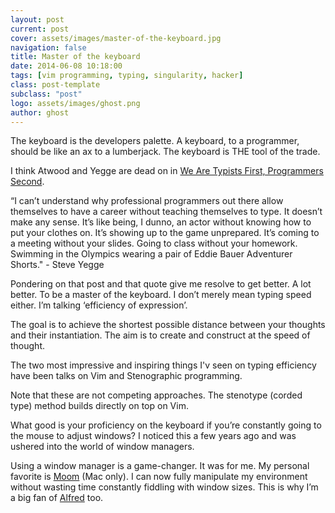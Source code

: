 ```yaml
---
layout: post
current: post
cover: assets/images/master-of-the-keyboard.jpg
navigation: false
title: Master of the keyboard
date: 2014-06-08 10:18:00
tags: [vim programming, typing, singularity, hacker]
class: post-template
subclass: "post"
logo: assets/images/ghost.png
author: ghost
---
```


The keyboard is the developers palette. A keyboard, to a programmer, should be like an ax to a lumberjack. The keyboard is THE tool of the trade.

I think Atwood and Yegge are dead on in [We Are Typists First, Programmers Second](https://href.li/?http://blog.codinghorror.com/we-are-typists-first-programmers-second/).

“I can’t understand why professional programmers out there allow themselves to have a career without teaching themselves to type. It doesn’t make any sense. It’s like being, I dunno, an actor without knowing how to put your clothes on. It’s showing up to the game unprepared. It’s coming to a meeting without your slides. Going to class without your homework. Swimming in the Olympics wearing a pair of Eddie Bauer Adventurer Shorts." - Steve Yegge

Pondering on that post and that quote give me resolve to get better. A lot better. To be a master of the keyboard. I don’t merely mean typing speed either. I’m talking ‘efficiency of expression’.

The goal is to achieve the shortest possible distance between your thoughts and their instantiation. The aim is to create and construct at the speed of thought.

The two most impressive and inspiring things I'v seen on typing efficiency have been talks on Vim and Stenographic programming.

Note that these are not competing approaches. The stenotype (corded type) method builds directly on top on Vim.

What good is your proficiency on the keyboard if you’re constantly going to the mouse to adjust windows? I noticed this a few years ago and was ushered into the world of window managers.

Using a window manager is a game-changer. It was for me. My personal favorite is [Moom](https://href.li/?http://manytricks.com/moom/) (Mac only). I can now fully manipulate my environment without wasting time constantly fiddling with window sizes. This is why I’m a big fan of [Alfred](https://href.li/?http://www.alfredapp.com/) too.
